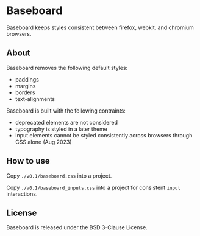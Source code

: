 # Baseboard

Baseboard keeps styles consistent between firefox, webkit, and chromium
browsers.

## About

Baseboard removes the following default styles:

- paddings
- margins
- borders
- text-alignments

Baseboard is built with the following contraints:

- deprecated elements are not considered
- typography is styled in a later theme
- input elements cannot be styled consistently across browsers through CSS alone
  (Aug 2023)

## How to use

Copy `./v0.1/baseboard.css` into a project.

Copy `./v0.1/baseboard_inputs.css` into a project for consistent `input`
interactions.

## License

Baseboard is released under the BSD 3-Clause License.
